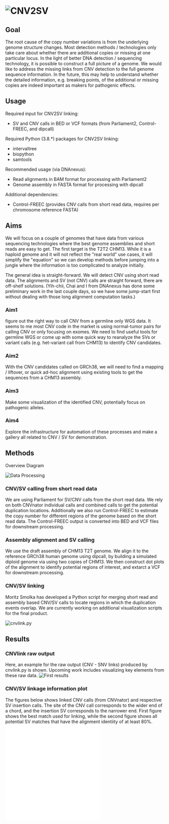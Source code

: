 # ![CNV2SV](images/cnv2sv.png) 

## Goal
  
The root cause of the copy number variations is from the underlying genome structure changes. Most detection methods / technologies only take care about whether there are additional copies or missing at one particular locus.  In the light of better DNA detection / sequencing technology, it is possible to construct a full picture of a genome. We would like to address the missing links from CNV detection to the full genome sequence information. In the future, this may help to understand whether the detailed information, e.g. breaking points, of the additional or missing copies are indeed important as makers for pathogenic effects.

## Usage

Required input for CNV2SV linking:

* SV and CNV calls in BED or VCF formats (from Parliament2, Control-FREEC, and dipcall)

Required Python (3.8.\*) packages for CNV2SV linking:

* intervaltree
* biopython
* samtools

Recommended usage (via DNAnexus):

* Read alignments in BAM format for processing with Parliament2
* Genome assembly in FASTA format for processing with dipcall

Additional dependencies:

* Control-FREEC (provides CNV calls from short read data, requires per chromosome reference FASTA)

## Aims

We will focus on a couple of genomes that have data from various sequencing technologies where the best genome assemblies and short reads are easy to get. The first target is the T2T2 CHM13. While it is a haploid genome and it will not reflect the "real world" use cases, it will simplify the "equation" so we can develop methods before jumping into a jungle where the information is too complicated to analyze initially.  

The general idea is straight-forward. We will detect CNV using short read data. The alignments and SV (not CNV) calls are straight forward, there are off-shelf solutions. (Yih-chii, Chai and I from DNAnexus has done some preliminary work in the last couple days, so we have some jump-start first without dealing with those long alignment computation tasks.) 

### Aim1

figure out the right way to call CNV from a germline only WGS data. It seems to me most CNV code in the market is using normal-tumor pairs for calling CNV or only focusing on exomes. We need to find useful tools for germline WGS or come up with some quick way to reanalyze the SVs or variant calls (e.g. het-variant call from CHM13) to identify CNV candidates.

### Aim2 

With the CNV candidates called on GRCh38, we will need to find a mapping / liftover, or quick ad-hoc alignment using existing tools to get the sequences from a CHM13 assembly.

### Aim3 

Make some visualization of the identified CNV, potentially focus on pathogenic alleles.

### Aim4

Explore the infrastructure for automation of these processes and make a gallery all related to CNV / SV for demonstration.

## Methods

<!--- ## Awesome Logo -->

Overview Diagram

![Data Processing](/images/CNV2SV.svg)

<!---
# Software Workflow Diagram
-->

### CNV/SV calling from short read data

We are using Parliament for SV/CNV calls from the short read data. We rely on both CNVnator individual calls and combined calls to get the potential duplication locations. Additionally we also run Control-FREEC to estimate the copy number for different regions of the genome based on the short read data. The Control-FREEC output is converted into BED and VCF files for downstream processing.

### Assembly alignment and SV calling

We use the draft assembly of CHM13 T2T genome. We align it to the reference GRCh38 human genome using dipcall, by building a simulated diploid genome via using two copies of CHM13. We then construct dot plots of the alignment to identify potential regions of interest, and extarct a VCF for downstream processing.

### CNV/SV linking

Moritz Smolka has developed a Python script for merging short read and assembly based CNV/SV calls to locate regions in which the duplication events overlap. We are currently working on additional visualization scripts for the final product.

![cnvlink.py](/images/cnvlink_workflow.png)

## Results

### CNVlink raw output

Here, an example for the raw output (CNV - SNV links) produced by cnvlink.py is shown. Upcoming work includes visualizing key elements from these raw data.
![First results](/images/data_example_parliament_new.png)

### CNV/SV linkage information plot

The figures below shows linked CNV calls (from CNVnator) and respective SV insertion calls. The site of the CNV call corresponds to the wider end of a chord, and the insertion SV corresponds to the narrower end. First figure shows the best match used for linking, while the second figure shows all potential SV matches that have the alignment identiity of at least 80%.
![Best CNV2SV link](/images/cnvlink_out_parliament_cnvnator_best_match_resized.pdf)
![All CNV2SV links](/images/cnvlink_out_parliament_cnvnator_all_matches_resized.pdf)
